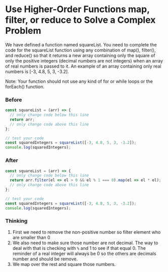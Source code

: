 # Use Higher-Order Functions map, filter, or reduce to Solve a Complex Problem

We have defined a function named squareList. You need to complete the code for the squareList function using any combination of map(), filter(), and reduce() so that it returns a new array containing only the square of only the positive integers (decimal numbers are not integers) when an array of real numbers is passed to it. An example of an array containing only real numbers is [-3, 4.8, 5, 3, -3.2].

Note: Your function should not use any kind of for or while loops or the forEach() function.


### Before

```js
const squareList = (arr) => {
  // only change code below this line
  return arr;
  // only change code above this line
};

// test your code
const squaredIntegers = squareList([-3, 4.8, 5, 3, -3.2]);
console.log(squaredIntegers);
```

### After

```js
const squareList = (arr) => {
  // only change code below this line
  return arr.filter(el => el > 0 && el % 1 === 0).map(el => el * el);
  // only change code above this line
};

// test your code
const squaredIntegers = squareList([-3, 4.8, 5, 3, -3.2]);
console.log(squaredIntegers);
```

### Thinking

1. First we need to remove the non-positive number so filter element who are smaller than 0
2. We also need to make sure those number are not decimal. The way to deal with that is checking with `%` and 1 to see if that equal 0. The reminder of a real
integer will always be 0 so the others are decimals number and should be remove.
3. We map over the rest and square those numbers.
